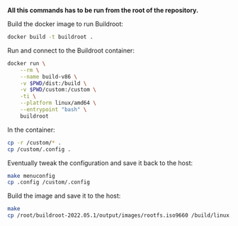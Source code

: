 **All this commands has to be run from the root of the repository.**

Build the docker image to run Buildroot:

```bash
docker build -t buildroot .
```

Run and connect to the Buildroot container:

```bash
docker run \
    --rm \
    --name build-v86 \
    -v $PWD/dist:/build \
    -v $PWD/custom:/custom \
    -ti \
    --platform linux/amd64 \
    --entrypoint "bash" \
    buildroot
```

In the container:

```bash
cp -r /custom/* .
cp /custom/.config .
```

Eventually tweak the configuration and save it back to the host:

```bash
make menuconfig
cp .config /custom/.config
```

Build the image and save it to the host:

```bash
make
cp /root/buildroot-2022.05.1/output/images/rootfs.iso9660 /build/linux.iso
```